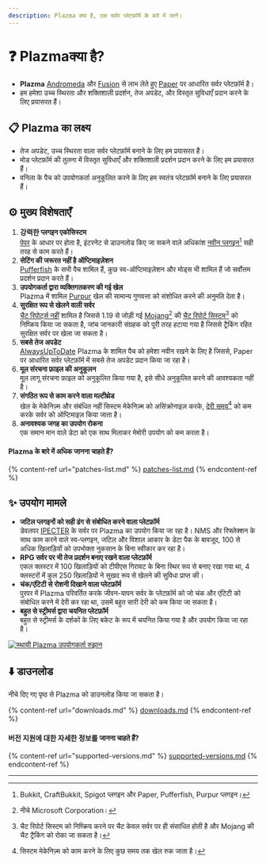 ```yaml
---
description: Plazma क्या है, एक सर्वर प्लेटफ़ॉर्म के बारे में जानें।
---
```


# ❓ Plazmaक्या है?

- **Plazma** [Andromeda](https://github.com/EarendelArchived/Andromeda) और [Fusion](https://github.com/RuinedTechnologyUnify/Fusion) से लाभ लेते हुए [Paper](https://github.com/PaperMC/Paper) पर आधारित सर्वर प्लेटफ़ॉर्म है।
- हम हमेशा उच्च स्थिरता और शक्तिशाली प्रदर्शन, तेज अपडेट, और विस्तृत सुविधाएँ प्रदान करने के लिए प्रयासरत हैं।

## 📋 Plazma का लक्ष्य <a href="#id-1" id="id-1"></a>

- तेज अपडेट, उच्च स्थिरता वाला सर्वर प्लेटफ़ॉर्म बनाने के लिए हम प्रयासरत हैं।
- मोड प्लेटफ़ॉर्म की तुलना में विस्तृत सुविधाएँ और शक्तिशाली प्रदर्शन प्रदान करने के लिए हम प्रयासरत हैं।
- वनिला के पैच को उपयोगकर्ता अनुकूलित करने के लिए हम स्वतंत्र प्लेटफ़ॉर्म बनाने के लिए प्रयासरत हैं।

## ⚙️ मुख्य विशेषताएँ <a href="#id-2" id="id-2"></a>

1. **강력한 प्लगइन एकोसिस्टम**\
   [पेपर](https://github.com/PaperMC/Paper) के आधार पर होता है, इंटरनेट से डाउनलोड किए जा सकने वाले अधिकांश [नवीन प्लगइन](#user-content-fn-1)[^1] सही तरह से काम करते हैं।
2. **सेटिंग की जरूरत नहीं है ऑप्टिमाइज़ेशन**\
   [Pufferfish](https://github.com/pufferfish-gg/Pufferfish) के सभी पैच शामिल हैं, कुछ स्व-ऑप्टिमाइज़ेशन और मोड्स भी शामिल हैं जो सर्वोत्तम प्रदर्शन प्रदान करते हैं।
3. **उपयोगकर्ता द्वारा व्यक्तिगतकरण की गई खेल**\
   Plazma में शामिल [Purpur](https://github.com/PurpurMC/Purpur) खेल की सामान्य गुणवत्ता को संशोधित करने की अनुमति देता है।
4. **सुरक्षित रूप से खेलने वाली सर्वर**\
   [चैट रिपोर्ट्स नहीं](https://github.com/Aizistral-Studios/No-Chat-Reports) शामिल है जिससे 1.19 से जोड़ी गई [Mojang](#user-content-fn-2)[^2] की [चैट रिपोर्ट सिस्टम](#user-content-fn-3)[^3] को निष्क्रिय किया जा सकता है, जांच जानकारी संग्रहक को पूरी तरह हटाया गया है जिससे ट्रैकिंग रहित सुरक्षित सर्वर पर खेला जा सकता है।
5. **सबसे तेज अपडेट**\
   [AlwaysUpToDate](https://github.com/PlazmaMC/AlwaysUpToDate) Plazma के शामिल पैच को हमेशा नवीन रखने के लिए है जिससे, Paper पर आधारित सर्वर प्लेटफ़ॉर्म में सबसे तेज अपडेट प्रदान किया जा रहा है।
6. **मूल संरचना फ़ाइल की अनुकूलन**\
   मूल लागू संरचना फ़ाइल को अनुकूलित किया गया है, इसे सीधे अनुकूलित करने की आवश्यकता नहीं है।
7. **संगठित रूप से काम करने वाला मल्टीथ्रेड**\
   खेल के मेकेनिज़्म और संबंधित नहीं सिस्टम मेकेनिज़्म को असिंक्रोनाइज़ करके, [देरी समय](#user-content-fn-4)[^4] को कम करके सर्वर को ऑप्टिमाइज़ किया जाता है।
8. **अनावश्यक जगह का उपयोग रोकना**\
   एक समान मान वाले डेटा को एक साथ मिलाकर मेमोरी उपयोग को कम करता है।

#### Plazma के बारे में अधिक जानना चाहते हैं? <a href="#etc-1" id="etc-1"></a>

{% content-ref url="patches-list.md" %}
[patches-list.md](patches-list.md)
{% endcontent-ref %}

## ✨ उपयोग मामले <a href="#id-3" id="id-3"></a>

- **जटिल प्लगइनों को सही ढंग से संबोधित करने वाला प्लेटफ़ॉर्म**\
  डेवलपर [IPECTER](https://github.com/IPECTER) के सर्वर पर Plazma का उपयोग किया जा रहा है। NMS और रिफ्लेक्शन के साथ काम करने वाले स्व-प्लगइन, जटिल और विशाल आकार के डेटा पैक के बावजूद, 100 से अधिक खिलाड़ियों को उपभोक्ता नुकसान के बिना स्वीकार कर रहा है।
- **RPG सर्वर पर भी तेज प्रदर्शन बनाए रखने वाला प्लेटफ़ॉर्म**\
  एकल क्लस्टर में 100 खिलाड़ियों को टीपीएस गिरावट के बिना स्थिर रूप से बनाए रखा गया था, 4 क्लस्टरों में कुल 250 खिलाड़ियों ने सुखद रूप से खेलने की सुविधा प्राप्त की।
- **चंक/एंटिटी से रोशनी दिखाने वाला प्लेटफ़ॉर्म**\
  पुरपर में Plazma परिवर्तित करके जीवन-यापन सर्वर के प्लेटफ़ॉर्म को जो चंक और एंटिटी को संबोधित करने में देरी कर रहा था, उसमें बहुत सारी देरी को कम किया जा सकता है।
- **बहुत से स्ट्रीमर्स द्वारा चयनित प्लेटफ़ॉर्म**\
  बहुत से स्ट्रीमर्स के दर्शकों के लिए बकेट के रूप में चयनित किया गया है और उपयोग किया जा रहा है।

<a href="https://bstats.org/plugin/server-implementation/Plazma/18047">
   <img src="https://badge.plazmamc.org/internal/bstats" alt="स्थायी Plazma उपयोगकर्ता रुझान">
</a>

## ⬇️ डाउनलोड

नीचे दिए गए पृष्ठ से Plazma को डाउनलोड किया जा सकता है।

{% content-ref url="downloads.md" %}
[downloads.md](downloads.md)
{% endcontent-ref %}

#### 버전 지원에 대한 자세한 정보를 जानना चाहते हैं?

{% content-ref url="supported-versions.md" %}
[supported-versions.md](supported-versions.md)
{% endcontent-ref %}

***

[^1]: Bukkit, CraftBukkit, Spigot प्लगइन और Paper, Pufferfish, Purpur प्लगइन।

[^2]: नीचे Microsoft Corporation।

[^3]: चैट रिपोर्ट सिस्टम को निष्क्रिय करने पर चैट केवल सर्वर पर ही संसाधित होती है और Mojang की चैट ट्रैकिंग को रोका जा सकता है।

[^4]: सिस्टम मेकेनिज़्म को काम करने के लिए कुछ समय तक खेल रुक जाता है।
